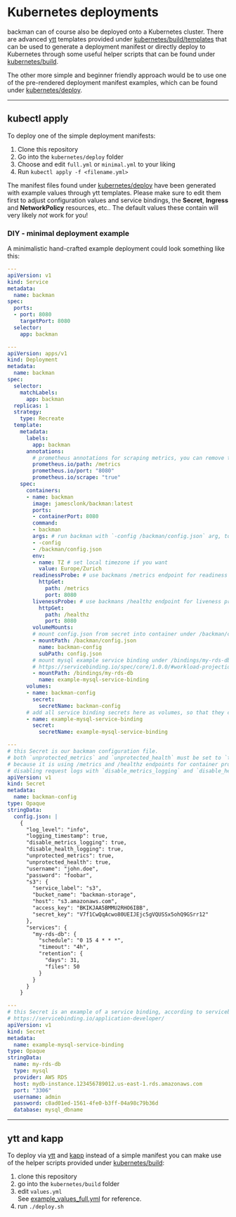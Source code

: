 # Kubernetes deployments

backman can of course also be deployed onto a Kubernetes cluster. There are advanced [ytt](https://carvel.dev/ytt/) templates provided under [kubernetes/build/templates](/kubernetes/build/templates) that can be used to generate a deployment manifest or directly deploy to Kubernetes through some useful helper scripts that can be found under [kubernetes/build](/kubernetes/build).

The other more simple and beginner friendly approach would be to use one of the pre-rendered deployment manifest examples, which can be found under [kubernetes/deploy](/kubernetes/deploy).

-----

## kubectl apply

To deploy one of the simple deployment manifests:

1. Clone this repository
2. Go into the `kubernetes/deploy` folder
3. Choose and edit `full.yml` or `minimal.yml` to your liking
4. Run `kubectl apply -f <filename.yml>`

The manifest files found under [kubernetes/deploy](/kubernetes/deploy) have been generated with example values through ytt templates. Please make sure to edit them first to adjust configuration values and service bindings, the **Secret**, **Ingress** and **NetworkPolicy** resources, etc.. The default values these contain will very likely *not* work for you!

### DIY - minimal deployment example

A minimalistic hand-crafted example deployment could look something like this:
```yaml
---
apiVersion: v1
kind: Service
metadata:
  name: backman
spec:
  ports:
  - port: 8080
    targetPort: 8080
  selector:
    app: backman

---
apiVersion: apps/v1
kind: Deployment
metadata:
  name: backman
spec:
  selector:
    matchLabels:
      app: backman
  replicas: 1
  strategy:
    type: Recreate
  template:
    metadata:
      labels:
        app: backman
      annotations:
        # prometheus annotations for scraping metrics, you can remove them if you don't use prometheus
        prometheus.io/path: /metrics
        prometheus.io/port: "8080"
        prometheus.io/scrape: "true"
    spec:
      containers:
      - name: backman
        image: jamesclonk/backman:latest
        ports:
        - containerPort: 8080
        command:
        - backman
        args: # run backman with `-config /backman/config.json` arg, to specify path of configfile
        - -config
        - /backman/config.json
        env:
        - name: TZ # set local timezone if you want
          value: Europe/Zurich
        readinessProbe: # use backmans /metrics endpoint for readiness probe
          httpGet:
            path: /metrics
            port: 8080
        livenessProbe: # use backmans /healthz endpoint for liveness probe
          httpGet:
            path: /healthz
            port: 8080
        volumeMounts:
        # mount config.json from secret into container under /backman/config.json
        - mountPath: /backman/config.json
          name: backman-config
          subPath: config.json
        # mount mysql example service binding under /bindings/my-rds-db, according to servicebinding.io spec
        # https://servicebinding.io/spec/core/1.0.0/#workload-projection
        - mountPath: /bindings/my-rds-db
          name: example-mysql-service-binding
      volumes:
      - name: backman-config
        secret:
          secretName: backman-config
      # add all service binding secrets here as volumes, so that they can be mounted into the container as files
      - name: example-mysql-service-binding
        secret:
          secretName: example-mysql-service-binding

---
# this Secret is our backman configuration file.
# both `unprotected_metrics` and `unprotected_health` must be set to `true` for the above deployment to work,
# because it is using /metrics and /healthz endpoints for container probes.
# disabling request logs with `disable_metrics_logging` and `disable_health_logging` is also recommended.
apiVersion: v1
kind: Secret
metadata:
  name: backman-config
type: Opaque
stringData:
  config.json: |
    {
      "log_level": "info",
      "logging_timestamp": true,
      "disable_metrics_logging": true,
      "disable_health_logging": true,
      "unprotected_metrics": true,
      "unprotected_health": true,
      "username": "john.doe",
      "password": "foobar",
      "s3": {
        "service_label": "s3",
        "bucket_name": "backman-storage",
        "host": "s3.amazonaws.com",
        "access_key": "BKIKJAA5BMMU2RHO6IBB",
        "secret_key": "V7f1CwQqAcwo80UEIJEjc5gVQUSSx5ohQ9GSrr12"
      },
      "services": {
        "my-rds-db": {
          "schedule": "0 15 4 * * *",
          "timeout": "4h",
          "retention": {
            "days": 31,
            "files": 50
          }
        }
      }
    }

---
# this Secret is an example of a service binding, according to servicebinding.io spec
# https://servicebinding.io/application-developer/
apiVersion: v1
kind: Secret
metadata:
  name: example-mysql-service-binding
type: Opaque
stringData:
  name: my-rds-db
  type: mysql
  provider: AWS RDS
  host: mydb-instance.123456789012.us-east-1.rds.amazonaws.com
  port: "3306"
  username: admin
  password: c8ad01ed-1561-4fe0-b3ff-04a98c79b36d
  database: mysql_dbname
```

-----

## ytt and kapp

To deploy via [ytt](https://carvel.dev/ytt/) and [kapp](https://carvel.dev/kapp/) instead of a simple manifest you can make use of the helper scripts provided under [kubernetes/build](/kubernetes/build):

1. clone this repository
2. go into the `kubernetes/build` folder
3. edit `values.yml`     
	See [example_values_full.yml](/kubernetes/build/example_values_full.yml) for reference.
4. run `./deploy.sh`
